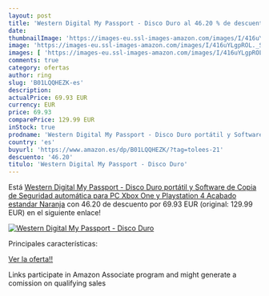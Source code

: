 ```yaml
---
layout: post
title: 'Western Digital My Passport - Disco Duro al 46.20 % de descuento'
date: 
thumbnailImage: 'https://images-eu.ssl-images-amazon.com/images/I/416uYLgpROL._SL200_.jpg'
image: 'https://images-eu.ssl-images-amazon.com/images/I/416uYLgpROL._SL200_.jpg'
images: [ 'https://images-eu.ssl-images-amazon.com/images/I/416uYLgpROL._SL200_.jpg' ]
comments: true
category: ofertas
author: ring
slug: 'B01LQQHEZK-es'
description:
actualPrice: 69.93 EUR
currency: EUR
price: 69.93
comparePrice: 129.99 EUR
inStock: true
prodname: 'Western Digital My Passport - Disco Duro portátil y Software de Copia de Seguridad automática para PC  Xbox One y Playstation 4  Acabado estandar  Naranja'
country: 'es'
buyurl: 'https://www.amazon.es/dp/B01LQQHEZK/?tag=tolees-21'
descuento: '46.20'
titulo: 'Western Digital My Passport - Disco Duro'
---
```


Está [Western Digital My Passport - Disco Duro portátil y Software de Copia de Seguridad automática para PC  Xbox One y Playstation 4  Acabado estandar  Naranja](https://www.amazon.es/dp/B01LQQHEZK/?tag=tolees-21) con 46.20 de descuento por 69.93 EUR (original: 129.99 EUR) en el siguiente enlace!

[![Western Digital My Passport - Disco Duro](https://images-eu.ssl-images-amazon.com/images/I/416uYLgpROL._SL200_.jpg)](https://www.amazon.es/dp/B01LQQHEZK/?tag=tolees-21)

Principales características:


[Ver la oferta!!](https://www.amazon.es/dp/B01LQQHEZK/?tag=tolees-21)

Links participate in Amazon Associate program and might generate a comission on qualifying sales



